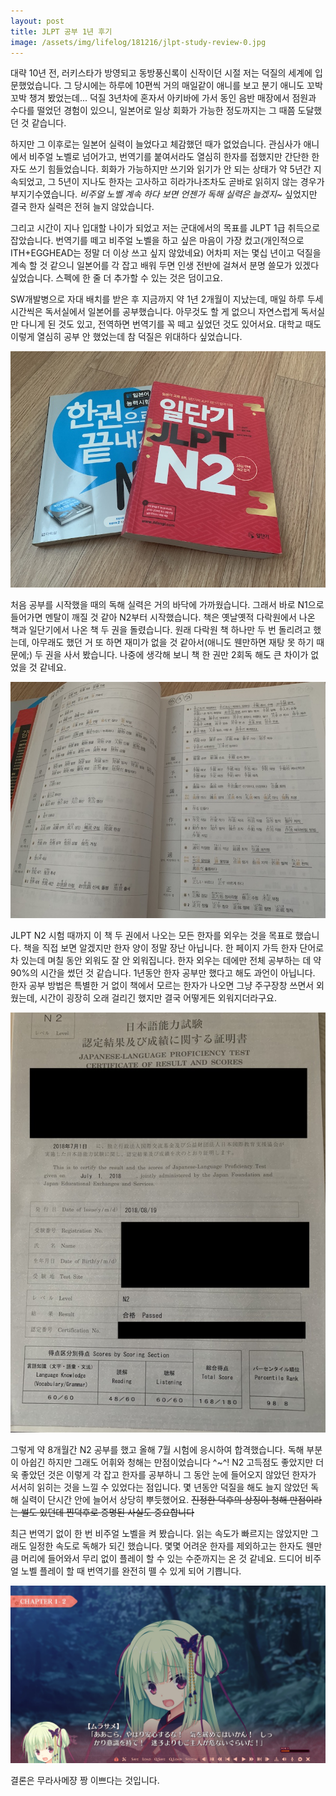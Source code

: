 ```yaml
---
layout: post
title: JLPT 공부 1년 후기
image: /assets/img/lifelog/181216/jlpt-study-review-0.jpg
---
```


대략 10년 전, 러키스타가 방영되고 동방풍신록이 신작이던 시절 저는 덕질의 세계에 입문했었습니다.
그 당시에는 하루에 10편씩 거의 매일같이 애니를 보고 분기 애니도 꼬박꼬박 챙겨 봤었는데...
덕질 3년차에 혼자서 아키바에 가서 동인 음반 매장에서 점원과 수다를 떨었던 경험이 있으니,
일본어로 일상 회화가 가능한 정도까지는 그 때쯤 도달했던 것 같습니다.

하지만 그 이후로는 일본어 실력이 늘었다고 체감했던 때가 없었습니다.
관심사가 애니에서 비주얼 노벨로 넘어가고, 번역기를 붙여서라도 열심히 한자를 접했지만 간단한 한자도 쓰기 힘들었습니다.
회화가 가능하지만 쓰기와 읽기가 안 되는 상태가 약 5년간 지속되었고,
그 5년이 지나도 한자는 고사하고 히라가나조차도 곧바로 읽히지 않는 경우가 부지기수였습니다.
*비주얼 노벨 계속 하다 보면 언젠가 독해 실력은 늘겠지~* 싶었지만 결국 한자 실력은 전혀 늘지 않았습니다.

그리고 시간이 지나 입대할 나이가 되었고 저는 군대에서의 목표를 JLPT 1급 취득으로 잡았습니다.
번역기를 떼고 비주얼 노벨을 하고 싶은 마음이 가장 컸고(개인적으로 ITH+EGGHEAD는 정말 더 이상 쓰고 싶지 않았네요)
어차피 저는 몇십 년이고 덕질을 계속 할 것 같으니 일본어를 각 잡고 배워 두면 인생 전반에 걸쳐서 분명 쓸모가 있겠다 싶었습니다.
스펙에 한 줄 더 추가할 수 있는 것은 덤이고요.

SW개발병으로 자대 배치를 받은 후 지금까지 약 1년 2개월이 지났는데, 매일 하루 두세 시간씩은 독서실에서 일본어를 공부했습니다.
아무것도 할 게 없으니 자연스럽게 독서실만 다니게 된 것도 있고, 전역하면 번역기를 꼭 떼고 싶었던 것도 있어서요.
대학교 때도 이렇게 열심히 공부 안 했었는데 참 덕질은 위대하다 싶었습니다.

![jlpt-study-review-1](/assets/img/lifelog/181216/jlpt-study-review-1.jpg)

처음 공부를 시작했을 때의 독해 실력은 거의 바닥에 가까웠습니다.
그래서 바로 N1으로 들어가면 멘탈이 깨질 것 같아 N2부터 시작했습니다.
책은 옛날옛적 다락원에서 나온 책과 일단기에서 나온 책 두 권을 돌렸습니다.
원래 다락원 책 하나만 두 번 돌리려고 했는데, 아무래도 했던 거 또 하면 재미가 없을 것 같아서(애니도 웬만하면 재탕 못 하기 때문에;)
두 권을 사서 봤습니다. 나중에 생각해 보니 책 한 권만 2회독 해도 큰 차이가 없었을 것 같네요.

![jlpt-study-review-2](/assets/img/lifelog/181216/jlpt-study-review-2.jpg)

JLPT N2 시험 때까지 이 책 두 권에서 나오는 모든 한자를 외우는 것을 목표로 했습니다. 책을 직접 보면 알겠지만 한자 양이 정말 장난 아닙니다.
한 페이지 가득 한자 단어로 차 있는데 며칠 동안 외워도 잘 안 외워집니다. 한자 외우는 데에만 전체 공부하는 데 약 90%의 시간을 썼던 것 같습니다.
1년동안 한자 공부만 했다고 해도 과언이 아닙니다.
한자 공부 방법은 특별한 거 없이 책에서 모르는 한자가 나오면 그냥 주구장창 쓰면서 외웠는데, 시간이 굉장히 오래 걸리긴 했지만 결국 어떻게든 외워지더라구요.

![jlpt-study-review-3](/assets/img/lifelog/181216/jlpt-study-review-3.jpg)

그렇게 약 8개월간 N2 공부를 했고 올해 7월 시험에 응시하여 합격했습니다.
독해 부분이 아쉽긴 하지만 그래도 어휘와 청해는 만점이었습니다 ^~^!
N2 고득점도 좋았지만 더욱 좋았던 것은 이렇게 각 잡고 한자를 공부하니
그 동안 눈에 들어오지 않았던 한자가 서서히 읽히는 것을 느낄 수 있었다는 점입니다.
몇 년동안 덕질을 해도 늘지 않았던 독해 실력이 단시간 안에 늘어서 상당히 뿌듯했어요.
~~진정한 덕후의 상징이 청해 만점이라는 썰도 있던데 찐덕후로 증명된 사실도 중요합니다~~

최근 번역기 없이 한 번 비주얼 노벨을 켜 봤습니다. 읽는 속도가 빠르지는 않았지만 그래도 일정한 속도로 독해가 되긴 했습니다.
몇몇 어려운 한자를 제외하고는 한자도 웬만큼 머리에 들어와서 무리 없이 플레이 할 수 있는 수준까지는 온 것 같네요.
드디어 비주얼 노벨 플레이 할 때 번역기를 완전히 뗄 수 있게 되어 기쁩니다.

![jlpt-study-review-4](/assets/img/lifelog/181216/jlpt-study-review-4.jpeg)

결론은 무라사메쟝 짱 이쁘다는 것입니다.
